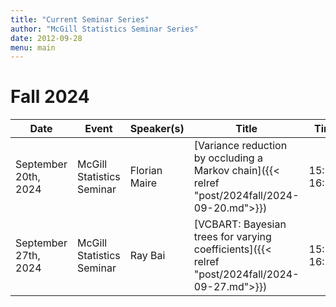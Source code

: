 ```yaml
---
title: "Current Seminar Series"
author: "McGill Statistics Seminar Series"
date: 2012-09-28
menu: main
---
```


# Fall 2024
| Date   | Event                     | Speaker(s)         | Title                                                                                                                                              | Time        | Location                                       |
|--------|---------------------------|--------------------|----------------------------------------------------------------------------------------------------------------------------------------------------|-------------|------------------------------------------------|
| September 20th, 2024 | McGill Statistics Seminar  | Florian Maire | [Variance reduction by occluding a Markov chain]({{< relref "post/2024fall/2024-09-20.md">}}) | 15:30-16:30  | In person: Burnside 1104 / [Zoom Link](https://mcgill.zoom.us/j/88265323185) |
| September 27th, 2024 | McGill Statistics Seminar  | Ray Bai | [VCBART: Bayesian trees for varying coefficients]({{< relref "post/2024fall/2024-09-27.md">}}) | 15:30-16:30  | Online: Retransmitted in Burnside 1104 / [Zoom Link](https://mcgill.zoom.us/j/88350756970) |
